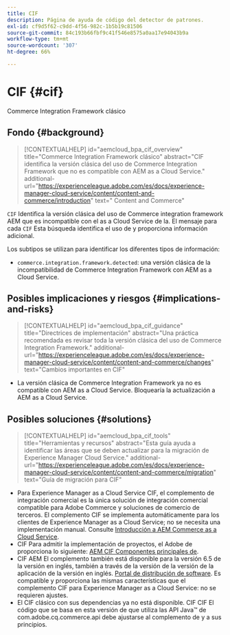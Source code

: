 ```yaml
---
title: CIF
description: Página de ayuda de código del detector de patrones.
exl-id: cf9d5f62-c9dd-4f56-982c-1b5b19c81506
source-git-commit: 84c193b66fbf9c41f546e8575a0aa17e94043b9a
workflow-type: tm+mt
source-wordcount: '307'
ht-degree: 66%

---
```


# CIF {#cif}

Commerce Integration Framework clásico

## Fondo {#background}

>[!CONTEXTUALHELP]
>id="aemcloud_bpa_cif_overview"
>title="Commerce Integration Framework clásico"
>abstract="CIF identifica la versión clásica del uso de Commerce Integration Framework que no es compatible con AEM as a Cloud Service."
>additional-url="https://experienceleague.adobe.com/es/docs/experience-manager-cloud-service/content/content-and-commerce/introduction" text=" Content and Commerce"

`CIF`  Identifica la versión clásica del uso de Commerce integration framework AEM que es incompatible con el as a Cloud Service de la. El mensaje para cada `CIF` Esta búsqueda identifica el uso de y proporciona información adicional.

Los subtipos se utilizan para identificar los diferentes tipos de información:

* `commerce.integration.framework.detected`: una versión clásica de la incompatibilidad de Commerce Integration Framework con AEM as a Cloud Service.


## Posibles implicaciones y riesgos {#implications-and-risks}

>[!CONTEXTUALHELP]
>id="aemcloud_bpa_cif_guidance"
>title="Directrices de implementación"
>abstract="Una práctica recomendada es revisar toda la versión clásica del uso de Commerce Integration Framework."
>additional-url="https://experienceleague.adobe.com/es/docs/experience-manager-cloud-service/content/content-and-commerce/changes" text="Cambios importantes en CIF"

* La versión clásica de Commerce Integration Framework ya no es compatible con AEM as a Cloud Service. Bloquearía la actualización a AEM as a Cloud Service.

## Posibles soluciones {#solutions}

>[!CONTEXTUALHELP]
>id="aemcloud_bpa_cif_tools"
>title="Herramientas y recursos"
>abstract="Esta guía ayuda a identificar las áreas que se deben actualizar para la migración de Experience Manager Cloud Service."
>additional-url="https://experienceleague.adobe.com/es/docs/experience-manager-cloud-service/content/content-and-commerce/migration" text="Guía de migración para CIF"

* Para Experience Manager as a Cloud Service CIF, el complemento de integración comercial es la única solución de integración comercial compatible para Adobe Commerce y soluciones de comercio de terceros. El complemento CIF se implementa automáticamente para los clientes de Experience Manager as a Cloud Service; no se necesita una implementación manual. Consulte [Introducción a AEM Commerce as a Cloud Service](https://experienceleague.adobe.com/en/docs/experience-manager-cloud-service/content/content-and-commerce/storefront/getting-started).
* CIF Para admitir la implementación de proyectos, el Adobe de proporciona lo siguiente: [AEM CIF Componentes principales de](https://github.com/adobe/aem-core-cif-components).
* CIF AEM El complemento también está disponible para la versión 6.5 de la versión en inglés, también a través de la versión de la versión de la aplicación de la versión en inglés. [Portal de distribución de software](https://experience.adobe.com/#/downloads/content/software-distribution/es/aem.html). Es compatible y proporciona las mismas características que el complemento CIF para Experience Manager as a Cloud Service: no se requieren ajustes.
* El CIF clásico con sus dependencias ya no está disponible. CIF CIF El código que se basa en esta versión de que utiliza las API Java™ de com.adobe.cq.commerce.api debe ajustarse al complemento de y a sus principios.
